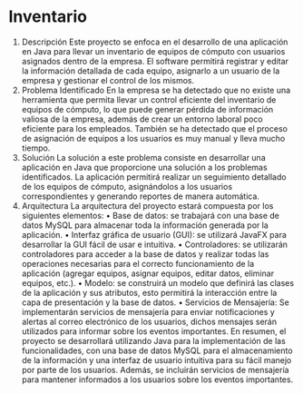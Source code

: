 # Inventario
1. Descripción
Este proyecto se enfoca en el desarrollo de una aplicación en Java para llevar un inventario de equipos de cómputo con usuarios asignados dentro de la empresa. El software permitirá registrar y editar la información detallada de cada equipo, asignarlo a un usuario de la empresa y gestionar el control de los mismos.
2. Problema Identificado
En la empresa se ha detectado que no existe una herramienta que permita llevar un control eficiente del inventario de equipos de cómputo, lo que puede generar pérdida de información valiosa de la empresa, además de crear un entorno laboral poco eficiente para los empleados. También se ha detectado que el proceso de asignación de equipos a los usuarios es muy manual y lleva mucho tiempo.
3. Solución
La solución a este problema consiste en desarrollar una aplicación en Java que proporcione una solución a los problemas identificados. La aplicación permitirá realizar un seguimiento detallado de los equipos de cómputo, asignándolos a los usuarios correspondientes y generando reportes de manera automática.
4. Arquitectura
La arquitectura del proyecto estará compuesta por los siguientes elementos:
•	Base de datos: se trabajará con una base de datos MySQL para almacenar toda la información generada por la aplicación.
•	Interfaz gráfica de usuario (GUI): se utilizará JavaFX para desarrollar la GUI fácil de usar e intuitiva.
•	Controladores: se utilizarán controladores para acceder a la base de datos y realizar todas las operaciones necesarias para el correcto funcionamiento de la aplicación (agregar equipos, asignar equipos, editar datos, eliminar equipos, etc.).
•	Modelo: se construirá un modelo que definirá las clases de la aplicación y sus atributos, esto permitirá la interacción entre la capa de presentación y la base de datos.
•	Servicios de Mensajería: Se implementarán servicios de mensajería para enviar notificaciones y alertas al correo electrónico de los usuarios, dichos mensajes serán utilizados para informar sobre los eventos importantes.
En resumen, el proyecto se desarrollará utilizando Java para la implementación de las funcionalidades, con una base de datos MySQL para el almacenamiento de la información y una interfaz de usuario intuitiva para su fácil manejo por parte de los usuarios. Además, se incluirán servicios de mensajería para mantener informados a los usuarios sobre los eventos importantes.
